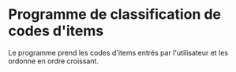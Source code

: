 # Programme de classification de codes d'items                                                

Le programme prend les codes d'items entrés par l'utilisateur et les ordonne en ordre croissant.
